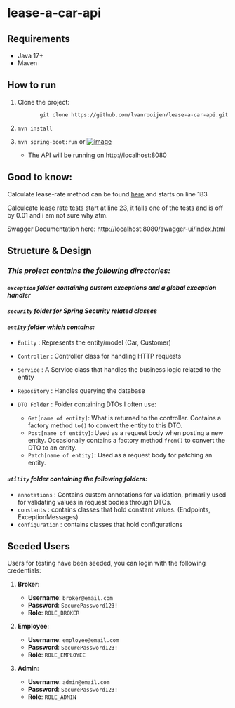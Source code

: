 # lease-a-car-api

## Requirements
- Java 17+
- Maven

## How to run

1. Clone the project:
      
              git clone https://github.com/lvanrooijen/lease-a-car-api.git
2. `mvn install`
3. `mvn spring-boot:run`
   or
   [![image](https://github.com/user-attachments/assets/c448a1c6-24f2-438a-9763-df3f5765c057)](https://github.com/lvanrooijen/lease-a-car-api/blob/main/src/main/resources/static/didi.png)

      - The API will be running on http://localhost:8080

## Good to know:
Calculate lease-rate method can be found [here](https://github.com/lvanrooijen/lease-a-car-api/blob/main/src/main/java/com/lvr/lease_a_car/entities/car/CarService.java) and starts on line 183

Calculcate lease rate [tests](https://github.com/lvanrooijen/lease-a-car-api/blob/main/src/test/java/com/lvr/lease_a_car/entities/car/CarServiceTest.java) start at line 23, it fails one of the tests and is off by 0.01 and i am not sure why atm. 

Swagger Documentation here: http://localhost:8080/swagger-ui/index.html 

## Structure & Design

### *This project contains the following directories:*

#### *`exception` folder containing custom exceptions and a global exception handler*

#### *`security` folder for Spring Security related classes*

#### *`entity` folder which contains:*

-  `Entity` : Represents the entity/model (Car, Customer)

-  `Controller` : Controller class for handling HTTP requests

-  `Service` : A Service class that handles the business logic related to the entity

-  `Repository` : Handles querying the database

-  `DTO Folder` : Folder containing DTOs I often use:
   * `Get[name of entity]`: What is returned to the controller. Contains a factory method `to()` to convert the entity to this DTO.
   *  `Post[name of entity]`: Used as a request body when posting a new entity. Occasionally contains a factory method `from()` to convert the DTO to an entity.
   *  `Patch[name of entity]`: Used as a request body for patching an entity.

#### *`utility` folder containing the following folders:*
- `annotations` : Contains custom annotations for validation, primarily used for validating values in request bodies through DTOs.
- `constants` : contains classes that hold constant values. (Endpoints, ExceptionMessages)
- `configuration` : contains classes that hold configurations

## Seeded Users
Users for testing have been seeded, you can login with the following credentials:

1. **Broker**:
   - **Username**: `broker@email.com`
   - **Password**: `SecurePassword123!`
   - **Role**: `ROLE_BROKER`

2. **Employee**:
   - **Username**: `employee@email.com`
   - **Password**: `SecurePassword123!`
   - **Role**: `ROLE_EMPLOYEE`

2. **Admin**:
   - **Username**: `admin@email.com`
   - **Password**: `SecurePassword123!`
   - **Role**: `ROLE_ADMIN`


